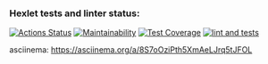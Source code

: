 ### Hexlet tests and linter status:
[![Actions Status](https://github.com/Rrudger/frontend-project-lvl2/workflows/hexlet-check/badge.svg)](https://github.com/Rrudger/frontend-project-lvl2/actions)
[![Maintainability](https://api.codeclimate.com/v1/badges/10dfa67aae784e1acab1/maintainability)](https://codeclimate.com/github/Rrudger/frontend-project-lvl2/maintainability)
[![Test Coverage](https://api.codeclimate.com/v1/badges/10dfa67aae784e1acab1/test_coverage)](https://codeclimate.com/github/Rrudger/frontend-project-lvl2/test_coverage)
[![lint and tests](https://github.com/Rrudger/frontend-project-lvl2/actions/workflows/actions.yml/badge.svg)](https://github.com/Rrudger/frontend-project-lvl2/actions/workflows/actions.yml)

asciinema:
 https://asciinema.org/a/8S7oOziPth5XmAeLJrq5tJFOL
